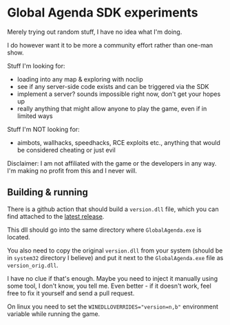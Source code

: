 # Global Agenda SDK experiments

Merely trying out random stuff, I have no idea what I'm doing.

I do however want it to be more a community effort rather than one-man show.

Stuff I'm looking for:

- loading into any map & exploring with noclip
- see if any server-side code exists and can be triggered via the SDK
- implement a server? sounds impossible right now, don't get your hopes up
- really anything that might allow anyone to play the game, even if in limited ways

Stuff I'm NOT looking for:

- aimbots, wallhacks, speedhacks, RCE exploits etc., anything that would be considered cheating or just evil

Disclaimer: I am not affiliated with the game or the developers in any way. I'm making no profit from this and I never will.

## Building & running

There is a github action that should build a `version.dll` file, which you can find attached to the [latest release](https://github.com/zaxxx/ga-beacon/releases/latest).

This dll should go into the same directory where `GlobalAgenda.exe` is located.

You also need to copy the original `version.dll` from your system (should be in `system32` directory I believe) and put it next to the `GlobalAgenda.exe` file as `version_orig.dll`.

I have no clue if that's enough. Maybe you need to inject it manually using some tool, I don't know, you tell me. Even better - if it doesn't work, feel free to fix it yourself and send a pull request.

On linux you need to set the `WINEDLLOVERRIDES="version=n,b"` environment variable while running the game.

